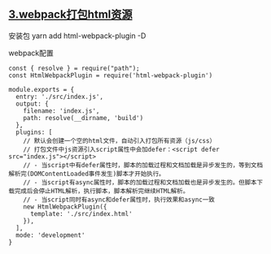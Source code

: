 <!--
 * @Date: 2021-09-24 10:59:43
 * @LastEditors: zhangwen
 * @LastEditTime: 2021-09-24 15:45:48
 * @FilePath: /webpack/0.test/3.webpack打包html资源/README.md
-->

## [3.webpack打包html资源]((https://github.com/zhangwen0424/webpack/tree/master/0.test/3.webpack打包html资源))


安装包
yarn add html-webpack-plugin -D

webpack配置
```
const { resolve } = require("path");
const HtmlWebpackPlugin = require('html-webpack-plugin')

module.exports = {
  entry: './src/index.js',
  output: {
    filename: 'index.js',
    path: resolve(__dirname, 'build')
  },
  plugins: [
    // 默认会创建一个空的html文件，自动引入打包所有资源（js/css）
    // 打包文件中js资源引入script属性中会加defer：<script defer src="index.js"></script>
    // - 当script中有defer属性时，脚本的加载过程和文档加载是异步发生的，等到文档解析完(DOMContentLoaded事件发生)脚本才开始执行。
    // - 当script有async属性时，脚本的加载过程和文档加载也是异步发生的。但脚本下载完成后会停止HTML解析，执行脚本，脚本解析完继续HTML解析。
    // - 当script同时有async和defer属性时，执行效果和async一致
    new HtmlWebpackPlugin({
      template: './src/index.html'
    }),
  ],
  mode: 'development'
}

```